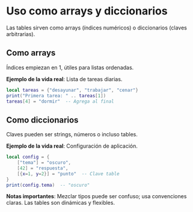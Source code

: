 # Uso como arrays y diccionarios

Las tables sirven como arrays (índices numéricos) o diccionarios (claves arbitrarias).

## Como arrays

Índices empiezan en 1, útiles para listas ordenadas.

**Ejemplo de la vida real**: Lista de tareas diarias.

```lua
local tareas = {"desayunar", "trabajar", "cenar"}
print("Primera tarea: " .. tareas[1])
tareas[4] = "dormir"  -- Agrega al final
```

## Como diccionarios

Claves pueden ser strings, números o incluso tables.

**Ejemplo de la vida real**: Configuración de aplicación.

```lua
local config = {
    ["tema"] = "oscuro",
    [42] = "respuesta",
    [{x=1, y=2}] = "punto"  -- Clave table
}
print(config.tema)  -- "oscuro"
```

**Notas importantes**: Mezclar tipos puede ser confuso; usa convenciones claras. Las tables son dinámicas y flexibles.